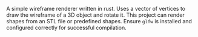 A simple wireframe renderer written in rust. Uses a vector of vertices to draw the wireframe of a 3D object and rotate it. 
This project can render shapes from an STL file or predefined shapes. Ensure `glfw` is installed and configured correctly for successful compilation.
